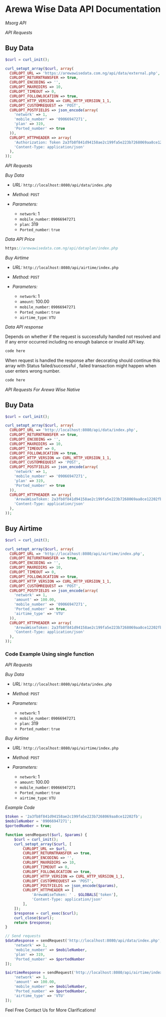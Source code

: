 # Arewa Wise Data API Documentation

_Msorg API_


_API Requests_

## Buy Data

```php
$curl = curl_init();

curl_setopt_array($curl, array(
  CURLOPT_URL => 'https://arewawisedata.com.ng/api/data/external.php',
  CURLOPT_RETURNTRANSFER => true,
  CURLOPT_ENCODING => '',
  CURLOPT_MAXREDIRS => 10,
  CURLOPT_TIMEOUT => 0,
  CURLOPT_FOLLOWLOCATION => true,
  CURLOPT_HTTP_VERSION => CURL_HTTP_VERSION_1_1,
  CURLOPT_CUSTOMREQUEST => 'POST',
  CURLOPT_POSTFIELDS => json_encode(array(
    'network' => 1,
    'mobile_number' => '09066947271',
    'plan' => 319,
    'Ported_number' => true
  )),
  CURLOPT_HTTPHEADER => array(
    'Authorization: Token 2a3fb8f841d94158ae2c199fa5e223b7268069aa8ce12202fb',
    'Content-Type: application/json'
  ),
));
```

*API Requests*

*Buy Data*

- *URL:* `http://localhost:8080/api/data/index.php`
- *Method:* `POST`
- *Parameters:*

    - `network`: 1
    - `mobile_number`: `09066947271`
    - `plan`: 319
    - `Ported_number`: `true`

_Data API Price_

```php
https://arewawisedata.com.ng/api/dataplan/index.php
```
*Buy Airtime*

- *URL:* `http://localhost:8080/api/airtime/index.php`
- *Method:* `POST`
- *Parameters:*

    - `network`: 1
    - `amount`: 100.00
    - `mobile_number`: `09066947271`
    - `Ported_number`: `true`
    - `airtime_type`: `VTU`

*Data API response*

Depends on whether if the request is successfully handled not resolved and if any error occurred including no enough balance or invalid API key.

```php
code here
```

When request is handled the response after decorating should continue this array with Status failed/successful , failed transaction might happen when user enters wrong number.

```php
code here
```

_API Requests For Arewa Wise Native_

## Buy Data

```php
$curl = curl_init();

curl_setopt_array($curl, array(
  CURLOPT_URL => 'http://localhost:8080/api/data/index.php',
  CURLOPT_RETURNTRANSFER => true,
  CURLOPT_ENCODING => '',
  CURLOPT_MAXREDIRS => 10,
  CURLOPT_TIMEOUT => 0,
  CURLOPT_FOLLOWLOCATION => true,
  CURLOPT_HTTP_VERSION => CURL_HTTP_VERSION_1_1,
  CURLOPT_CUSTOMREQUEST => 'POST',
  CURLOPT_POSTFIELDS => json_encode(array(
    'network' => 1,
    'mobile_number' => '09066947271',
    'plan' => 319,
    'Ported_number' => true
  )),
  CURLOPT_HTTPHEADER => array(
    'ArewaWiseToken: 2a3fb8f841d94158ae2c199fa5e223b7268069aa8ce12202fb',
    'Content-Type: application/json'
  ),
));
```

## Buy Airtime

```php
$curl = curl_init();

curl_setopt_array($curl, array(
  CURLOPT_URL => 'http://localhost:8080/api/airtime/index.php',
  CURLOPT_RETURNTRANSFER => true,
  CURLOPT_ENCODING => '',
  CURLOPT_MAXREDIRS => 10,
  CURLOPT_TIMEOUT => 0,
  CURLOPT_FOLLOWLOCATION => true,
  CURLOPT_HTTP_VERSION => CURL_HTTP_VERSION_1_1,
  CURLOPT_CUSTOMREQUEST => 'POST',
  CURLOPT_POSTFIELDS => json_encode(array(
    'network' => 1,
    'amount' => 100.00,
    'mobile_number' => '09066947271',
    'Ported_number' => true,
    'airtime_type' => 'VTU'
  )),
  CURLOPT_HTTPHEADER => array(
    'ArewaWiseToken: 2a3fb8f841d94158ae2c199fa5e223b7268069aa8ce12202fb',
    'Content-Type: application/json'
  ),
));
```

### Code Example Using single function 

*API Requests*

*Buy Data*

- *URL:* `http://localhost:8080/api/data/index.php`
- *Method:* `POST`
- *Parameters:*

    - `network`: 1
    - `mobile_number`: `09066947271`
    - `plan`: 319
    - `Ported_number`: `true`

*Buy Airtime*

- *URL:* `http://localhost:8080/api/airtime/index.php`
- *Method:* `POST`
- *Parameters:*

    - `network`: 1
    - `amount`: 100.00
    - `mobile_number`: `09066947271`
    - `Ported_number`: `true`
    - `airtime_type`: `VTU`

*Example Code*

```php
$token = '2a3fb8f841d94158ae2c199fa5e223b7268069aa8ce12202fb';
$mobileNumber = '09066947271';
$portedNumber = true;

function sendRequest($url, $params) {
    $curl = curl_init();
    curl_setopt_array($curl, [
        CURLOPT_URL => $url,
        CURLOPT_RETURNTRANSFER => true,
        CURLOPT_ENCODING => '',
        CURLOPT_MAXREDIRS => 10,
        CURLOPT_TIMEOUT => 0,
        CURLOPT_FOLLOWLOCATION => true,
        CURLOPT_HTTP_VERSION => CURL_HTTP_VERSION_1_1,
        CURLOPT_CUSTOMREQUEST => 'POST',
        CURLOPT_POSTFIELDS => json_encode($params),
        CURLOPT_HTTPHEADER => [
            'ArewaWiseToken: ' . $GLOBALS['token'],
            'Content-Type: application/json'
        ],
    ]);
    $response = curl_exec($curl);
    curl_close($curl);
    return $response;
}

// Send requests
$dataResponse = sendRequest('http://localhost:8080/api/data/index.php', [
    'network' => 1,
    'mobile_number' => $mobileNumber,
    'plan' => 319,
    'Ported_number' => $portedNumber
]);

$airtimeResponse = sendRequest('http://localhost:8080/api/airtime/index.php', [
    'network' => 1,
    'amount' => 100.00,
    'mobile_number' => $mobileNumber,
    'Ported_number' => $portedNumber,
    'airtime_type' => 'VTU'
]);
```

Feel Free Contact Us for More Clarifications!
